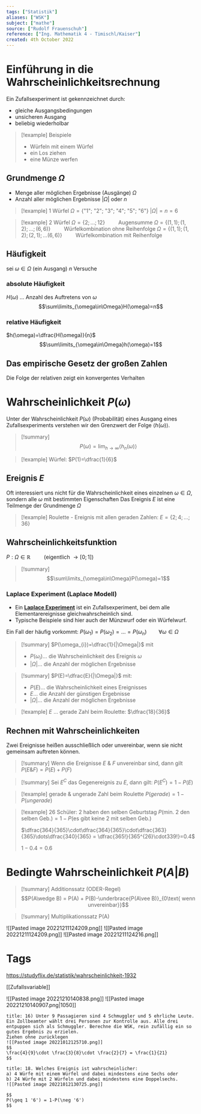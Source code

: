```yaml
---
tags: ["Statistik"]
aliases: ["WSK"]
subject: ["mathe"]
source: ["Rudolf Frauenschuh"]
reference: ["Ing. Mathematik 4 - Timischl/Kaiser"]
created: 4th October 2022
---
```


# Einführung in die Wahrscheinlichkeitsrechnung 
Ein Zufallsexperiment ist gekennzeichnet durch:
- gleiche Ausgangsbedingungen
- unsicheren Ausgang
- beliebig wiederholbar

>[!example] Beispiele
> - Würfeln mit einem Würfel
> - ein Los ziehen
> - eine Münze werfen

## Grundmenge $\Omega$
- Menge aller möglichen Ergebnisse (Ausgänge) $\Omega$
- Anzahl aller möglichen Ergebnisse $|\Omega|$ oder $n$

>[!example] 1 Würfel
> $\Omega = \{\text{"1"; "2"; "3"; "4"; "5"; "6"}\}$
> $|\Omega|= n = 6$

>[!example] 2 Würfel
> $\Omega=\{2;\dots;12\}\qquad$ Augensumme
> $\Omega=\{(1,1);(1,2);\dots;(6,6)\}\qquad$ Würfelkombination ohne Reihenfolge
> $\Omega=\{(1,1);(1,2);(2,1);\dots(6,6)\}\qquad$ Würfelkombination mit Reihenfolge
> 

## Häufigkeit
sei $\omega\in\Omega$ (ein Ausgang)
$n$ Versuche

### absolute Häufigkeit
$H(\omega)$ … Anzahl des Auftretens von $\omega$
$$\sum\limits_{\omega\in\Omega}H(\omega)=n$$

### relative Häufigkeit
$h(\omega)=\dfrac{H(\omega)}{n}$
$$\sum\limits_{\omega\in\Omega}h(\omega)=1$$
## Das empirische Gesetz der großen Zahlen
Die Folge der relativen zeigt ein konvergentes Verhalten

# Wahrscheinlichkeit $P(\omega)$
Unter der Wahrscheinlichkeit $P(\omega)$ (Probabilität) eines Ausgang eines Zufallsexperiments verstehen wir den Grenzwert der Folge $\langle h(\omega)\rangle$.

>[!summary] $$P(\omega)=\lim_{h\rightarrow\infty}\langle h_{n}(\omega)\rangle$$

> [!example] Würfel: $P(1)=\dfrac{1}{6}$

## Ereignis $E$
Oft interessiert uns nicht für die Wahrscheinlichkeit eines einzelnen $\omega\in\Omega$, sondern alle $\omega$ mit bestimmten Eigenschaften
Das Ereignis $E$ ist eine Teilmenge der Grundmenge $\Omega$

>[!example] Roulette - Ereignis mit allen geraden Zahlen: $E=\{2;4;\dots;36\}$

## Wahrscheinlichkeitsfunktion
$P: \Omega\in\mathbb{R}\qquad$ (eigentlich $\rightarrow[0;1]$)

> [!summary] $$\sum\limits_{\omega\in\Omega}P(\omega)=1$$

### Laplace Experiment (Laplace Modell)
- Ein **[Laplace Experiment](https://studyflix.de/statistik/laplace-experiment-1109)** ist ein Zufallsexperiment, bei dem alle Elementarereignisse gleichwahrscheinlich sind.
- Typische Beispiele sind hier auch der Münzwurf oder ein Würfelwurf.

Ein Fall der häufig vorkommt: $P(\omega_{1})=P(\omega_{2})=\dots=P(\omega_{n})\qquad\forall\omega\in\Omega$

>[!summary] $P(\omega_{i})=\dfrac{1}{|\Omega|}$
>mit
> - $P(\omega_{i})\dots$ die Wahrscheinlichkeit des Ereignis $\omega$
> - $|\Omega|\dots$ die Anzahl der möglichen Ergebnisse 

>[!summary] $P(E)=\dfrac{E}{|\Omega|}$
> mit:
> - $P(E)\dots$ die Wahrscheinlichkeit eines Ereignisses
> - $E\dots$ die Anzahl der günstigen Ergebnisse
> - $|\Omega|\dots$ die Anzahl der möglichen Ergebnisse 

> [!example] $E$ … gerade Zahl beim Roulette: $\dfrac{18}{36}$
 
## Rechnen mit Wahrscheinlichkeiten
Zwei Ereignisse heißen ausschließlich oder unvereinbar, wenn sie nicht gemeinsam auftreten können.

>[!summary] Wenn die Ereignisse $E$ & $F$ unvereinbar sind, dann gilt
>$P(E\&F)=P(E)+P(F)$

>[!summary] Sei $E^C$ das Gegenereignis zu $E$, dann gilt:
> $P(E^C)=1-P(E)$

>[!example] gerade & ungerade Zahl beim Roulette
> $P(gerade) = 1-P(ungerade)$

 >[!example] 26 Schüler: 2 haben den selben Geburtstag
> $P(\text{min. 2 den selben Geb.}) = 1-P(\text{es gibt keine 2 mit selben Geb.})$
> 
> $\dfrac{364}{365}\cdot\dfrac{364}{365}\cdot\dfrac{363}{365}\dots\dfrac{340}{365} = \dfrac{365!}{365^{26}\cdot339!}=0.4$
> 
> $1-0.4=0.6$


# Bedingte Wahrscheinlichkeit $P(A|B)$

> [!summary] Additionssatz (ODER-Regel)
> $$P(A\wedge B) = P(A) + P(B)-\underbrace{P(A\vee B)}_{0\text{ wenn unvereinbar}}$$

>[!summary] Multiplikationssatz
> P(A)

![[Pasted image 20221211124209.png]]
![[Pasted image 20221211124209.png]]
![[Pasted image 20221211124216.png]]
# Tags
https://studyflix.de/statistik/wahrscheinlichkeit-1932

[[Zufallsvariable]]

![[Pasted image 20221210140838.png]]
![[Pasted image 20221210140907.png|1050]]


```ad-example
title: 16) Unter 9 Passagieren sind 4 Schmuggler und 5 ehrliche Leute. Ein Zollbeamter wählt drei Personen zur Kontrolle aus. Alle drei entpuppen sich als Schmuggler. Berechne die WSK, rein zufällig ein so gutes Ergebnis zu erzielen.
Ziehen ohne zurücklegen
![[Pasted image 20221012125710.png]]
$$
\frac{4}{9}\cdot \frac{3}{8}\cdot \frac{2}{7} = \frac{1}{21}
$$
```

```ad-example
title: 18. Welches Ereignis ist wahrscheinlicher:
a) 4 Würfe mit einem Würfel und dabei mindestens eine Sechs oder
b) 24 Würfe mit 2 Würfeln und dabei mindestens eine Doppelsechs.
![[Pasted image 20221012130725.png]]

$$
P(\geq 1 '6') = 1-P(\neg '6')
$$

```